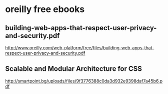 # oreilly free ebooks  

## building-web-apps-that-respect-user-privacy-and-security.pdf

http://www.oreilly.com/web-platform/free/files/building-web-apps-that-respect-user-privacy-and-security.pdf  


## Scalable and Modular Architecture for CSS  

http://smartpoint.bg/uploads/files/9f3776388c0da3d932e9398daf7a45b6.pdf  




